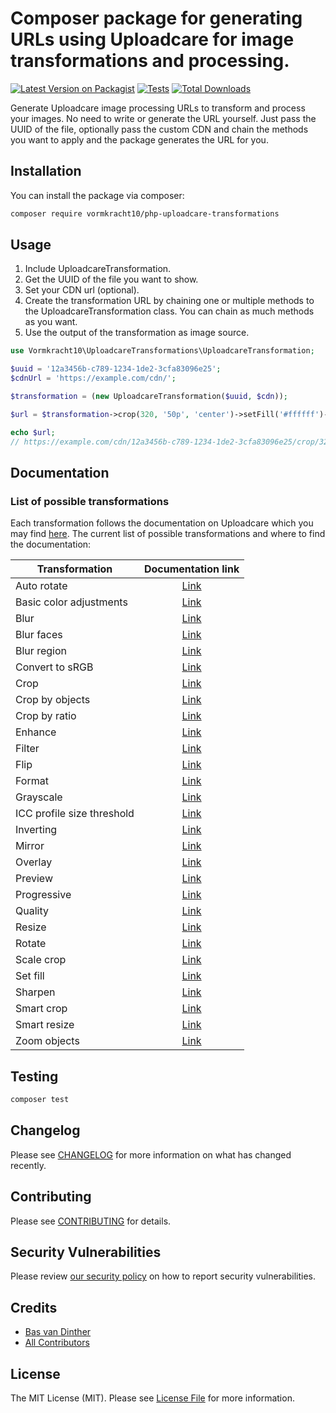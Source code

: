 # Composer package for generating URLs using Uploadcare for image transformations and processing.

[![Latest Version on Packagist](https://img.shields.io/packagist/v/vormkracht10/php-uploadcare-transformations.svg?style=flat-square)](https://packagist.org/packages/vormkracht10/php-uploadcare-transformations)
[![Tests](https://github.com/vormkracht10/php-uploadcare-transformations/actions/workflows/run-tests.yml/badge.svg?branch=main)](https://github.com/vormkracht10/php-uploadcare-transformations/actions/workflows/run-tests.yml)
[![Total Downloads](https://img.shields.io/packagist/dt/vormkracht10/php-uploadcare-transformations.svg?style=flat-square)](https://packagist.org/packages/vormkracht10/php-uploadcare-transformations)

Generate Uploadcare image processing URLs to transform and process your images. No need to write or generate the URL yourself. Just pass the UUID of the file, optionally pass the custom CDN and chain the methods you want to apply and the package generates the URL for you.

## Installation

You can install the package via composer:

```bash
composer require vormkracht10/php-uploadcare-transformations
```

## Usage

<ol>
    <li>
        Include UploadcareTransformation.
    </li>
     <li>
        Get the UUID of the file you want to show.
    </li>
     <li>
        Set your CDN url (optional).
    </li>
     <li>
        Create the transformation URL by chaining one or multiple methods to the UploadcareTransformation class. You can chain as much methods as you want. 
    </li>
    <li>Use the output of the transformation as image source.</li>
</ol>

```php
use Vormkracht10\UploadcareTransformations\UploadcareTransformation;

$uuid = '12a3456b-c789-1234-1de2-3cfa83096e25';
$cdnUrl = 'https://example.com/cdn/';

$transformation = (new UploadcareTransformation($uuid, $cdn));

$url = $transformation->crop(320, '50p', 'center')->setFill('#ffffff')->getUrl();

echo $url;
// https://example.com/cdn/12a3456b-c789-1234-1de2-3cfa83096e25/crop/320x50p/center/set_fill/#ffffff
```

## Documentation

### List of possible transformations
Each transformation follows the documentation on Uploadcare which you may find <a href="https://uploadcare.com/docs/">here</a>. 
The current list of possible transformations and where to find the documentation:

| Transformation        | Documentation link           |
| ------------- |:-------------:|
| Auto rotate      | <a href="https://uploadcare.com/docs/transformations/image/rotate-flip/#operation-autorotate">Link</a> |
| Basic color adjustments      | <a href="https://uploadcare.com/docs/transformations/image/colors/#image-colors-operations">Link</a>      |
| Blur | <a href="https://uploadcare.com/docs/transformations/image/blur-sharpen/#operation-blur">Link</a>      |
| Blur faces | <a href="https://uploadcare.com/docs/transformations/image/blur-sharpen/#operation-blur-region-faces">Link</a>      |
| Blur region | <a href="https://uploadcare.com/docs/transformations/image/blur-sharpen/#operation-blur-region">Link</a>      |
| Convert to sRGB | <a href="https://uploadcare.com/docs/transformations/image/colors/#operation-srgb">Link</a>      |
| Crop | <a href="https://uploadcare.com/docs/transformations/image/resize-crop/#operation-crop">Link</a>      |
| Crop by objects | <a href="https://uploadcare.com/docs/transformations/image/resize-crop/#operation-crop-tags">Link</a>      |
| Crop by ratio | <a href="https://uploadcare.com/docs/transformations/image/resize-crop/#operation-crop-aspect-ratio">Link</a>      |
| Enhance | <a href="https://uploadcare.com/docs/transformations/image/colors/#operation-enhance">Link</a>      |
| Filter | <a href="https://uploadcare.com/docs/transformations/image/colors/#operation-filter">Link</a>      |
| Flip | <a href="https://uploadcare.com/docs/transformations/image/colors/#operation-flip">Link</a>      |
| Format | <a href="https://uploadcare.com/docs/transformations/image/compression/#operation-format">Link</a>      |
| Grayscale | <a href="https://uploadcare.com/docs/transformations/image/colors/#operation-grayscale">Link</a>      |
| ICC profile size threshold | <a href="https://uploadcare.com/docs/transformations/image/colors/#operation-max-icc-size">Link</a>      |
| Inverting | <a href="https://uploadcare.com/docs/transformations/image/colors/#operation-inverting">Link</a>      |
| Mirror | <a href="https://uploadcare.com/docs/transformations/image/colors/#operation-mirror">Link</a>      |
| Overlay | <a href="https://uploadcare.com/docs/transformations/image/colors/#operation-overlay">Link</a>      |
| Preview | <a href="https://uploadcare.com/docs/transformations/image/resize-crop/#operation-preview">Link</a>      |
| Progressive | <a href="https://uploadcare.com/docs/transformations/image/compression/#operation-progressive">Link</a>      |
| Quality | <a href="https://uploadcare.com/docs/transformations/image/compression/#operation-quality">Link</a>      |
| Resize | <a href="https://uploadcare.com/docs/transformations/image/resize-crop/#operation-resize">Link</a>      |
| Rotate | <a href="https://uploadcare.com/docs/transformations/image/colors/#operation-rotate">Link</a>      |
| Scale crop | <a href="https://uploadcare.com/docs/transformations/image/resize-crop/#operation-scale-crop">Link</a>      |
| Set fill | <a href="https://uploadcare.com/docs/transformations/image/resize-crop/#operation-setfill">Link</a>      |
| Sharpen | <a href="https://uploadcare.com/docs/transformations/image/colors/#operation-sharpen">Link</a>      |
| Smart crop | <a href="https://uploadcare.com/docs/transformations/image/resize-crop/#operation-smart-crop">Link</a>      |
| Smart resize | <a href="https://uploadcare.com/docs/transformations/image/resize-crop/#operation-smart-resize">Link</a>      |
| Zoom objects | <a href="https://uploadcare.com/docs/transformations/image/resize-crop/#operation-zoom-objects">Link</a>      |

## Testing

```bash
composer test
```

## Changelog

Please see [CHANGELOG](CHANGELOG.md) for more information on what has changed recently.

## Contributing

Please see [CONTRIBUTING](.github/CONTRIBUTING.md) for details.

## Security Vulnerabilities

Please review [our security policy](../../security/policy) on how to report security vulnerabilities.

## Credits

-   [Bas van Dinther](https://github.com/baspa)
-   [All Contributors](../../contributors)

## License

The MIT License (MIT). Please see [License File](LICENSE.md) for more information.

